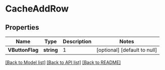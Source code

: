 # CacheAddRow

## Properties
Name | Type | Description | Notes
------------ | ------------- | ------------- | -------------
**VButtonFlag** | **string** | 1 | [optional] [default to null]

[[Back to Model list]](../README.md#documentation-for-models) [[Back to API list]](../README.md#documentation-for-api-endpoints) [[Back to README]](../README.md)

